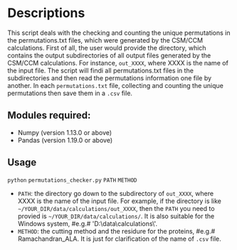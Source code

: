 # Descriptions
This script deals with the checking and counting the unique permutations in the permutations.txt files, which were generated by the CSM/CCM calculations. 
First of all, the user would provide the directory, which contains the output subdirectories of all output files generated by the CSM/CCM calculations. For instance, `out_XXXX`, where XXXX is the name of the input file. 
The script will findi all permutations.txt files in the subdirectories and then read the permutations information one file by another. In each `permutations.txt` file, collecting and counting the unique permutations then save them in a `.csv` file.

## Modules required:
- Numpy (version 1.13.0 or above)
- Pandas (version 1.19.0 or above)

## Usage
`python` `permutations_checker.py` `PATH` `METHOD`
- `PATH`:   the directory go down to the subdirectory of `out_XXXX`, where XXXX is the name of the input file.
          For example, if the directory is like `~/YOUR_DIR/data/calculations/out_XXXX`, then the `PATH` you need to provied is                     `~/YOUR_DIR/data/calculations/`. It is also suitable for the Windows system, #e.g.# 'D:\data\calculations\\'.
- `METHOD`: the cutting method and the residure for the proteins, #e.g.# Ramachandran_ALA.
          It is just for clarification of the name of `.csv` file.
